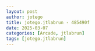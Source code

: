 ```yaml
---
layout: post
author: jotego
title: jotego.jtlabrun - 485490f
date: 2025-03-07
categories: [Arcade, jtlabrun]
tags: [jotego.jtlabrun]
---
```


